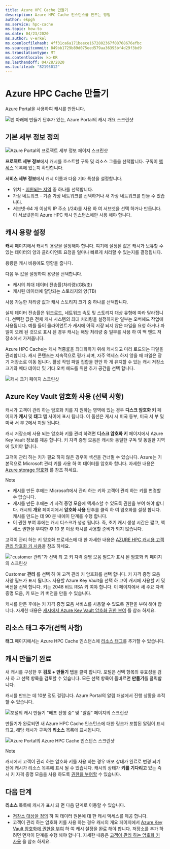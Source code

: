 ```yaml
---
title: Azure HPC Cache 만들기
description: Azure HPC Cache 인스턴스를 만드는 방법
author: ekpgh
ms.service: hpc-cache
ms.topic: how-to
ms.date: 04/23/2020
ms.author: v-erkel
ms.openlocfilehash: 4ff31ca6a171beece1672802367f08768676efbc
ms.sourcegitcommit: 849bb1729b89d075eed579aa36395bf4d29f3bd9
ms.translationtype: MT
ms.contentlocale: ko-KR
ms.lasthandoff: 04/28/2020
ms.locfileid: "82195012"
---
```

# <a name="create-an-azure-hpc-cache"></a>Azure HPC Cache 만들기

Azure Portal을 사용하여 캐시를 만듭니다.

![맨 아래에 만들기 단추가 있는, Azure Portal의 캐시 개요 스크린샷](media/hpc-cache-home-page.png)

## <a name="define-basic-details"></a>기본 세부 정보 정의

![Azure Portal의 프로젝트 세부 정보 페이지 스크린샷](media/hpc-cache-create-basics.png)

**프로젝트 세부 정보**에서 캐시를 호스트할 구독 및 리소스 그룹을 선택합니다. 구독이 [액세스](hpc-cache-prereqs.md#azure-subscription) 목록에 있는지 확인합니다.

**서비스 세부 정보**에서 캐시 이름과 다음 기타 특성을 설정합니다.

* 위치 - [지원되는 지역](hpc-cache-overview.md#region-availability) 중 하나를 선택합니다.
* 가상 네트워크 - 기존 가상 네트워크를 선택하거나 새 가상 네트워크를 만들 수 있습니다.
* 서브넷-64 개 이상의 IP 주소 (/24)를 사용 하 여 서브넷을 선택 하거나 만듭니다. 이 서브넷은이 Azure HPC 캐시 인스턴스에만 사용 해야 합니다.

## <a name="set-cache-capacity"></a>캐시 용량 설정
<!-- referenced from GUI - update aka.ms link if you change this header text -->

**캐시** 페이지에서 캐시의 용량을 설정해야 합니다. 여기에 설정된 값은 캐시가 보유할 수 있는 데이터의 양과 클라이언트 요청을 얼마나 빠르게 처리할 수 있는지를 결정됩니다.

용량은 캐시 비용에도 영향을 줍니다.

다음 두 값을 설정하여 용량을 선택합니다.

* 캐시의 최대 데이터 전송률(처리량)(GB/초)
* 캐시된 데이터에 할당되는 스토리지의 양(TB)

사용 가능한 처리량 값과 캐시 스토리지 크기 중 하나를 선택합니다.

실제 데이터 전송률은 워크로드, 네트워크 속도 및 스토리지 대상 유형에 따라 달라집니다. 선택한 값은 전체 캐시 시스템의 최대 처리량을 설정하지만 일부는 오버헤드 작업에 사용됩니다. 예를 들어 클라이언트가 캐시에 아직 저장 되지 않은 파일을 요청 하거나 파일이 오래 된 것으로 표시 된 경우 캐시는 해당 처리량 중 일부를 사용 하 여 백 엔드 저장소에서 가져옵니다.

Azure HPC Cache는 캐시 적중률을 최대화하기 위해 캐시되고 미리 로드되는 파일을 관리합니다. 캐시 콘텐츠는 지속적으로 평가 되며, 자주 액세스 하지 않을 때 파일은 장기 저장소로 이동 됩니다. 활성 작업 파일 집합을 편안 하 게 유지할 수 있는 캐시 저장소 크기와 메타 데이터 및 기타 오버 헤드를 위한 추가 공간을 선택 합니다.

![캐시 크기 페이지 스크린샷](media/hpc-cache-create-capacity.png)

## <a name="enable-azure-key-vault-encryption-optional"></a>Azure Key Vault 암호화 사용 (선택 사항)

캐시가 고객이 관리 하는 암호화 키를 지 원하는 영역에 있는 경우 **디스크 암호화 키** 페이지가 **캐시** 및 **태그** 탭 사이에 표시 됩니다. 이 옵션은 게시 시 미국 동부, 미국 서 부 및 미국 서 부 2에서 지원 됩니다.

캐시 저장소에 사용 되는 암호화 키를 관리 하려면 **디스크 암호화 키** 페이지에서 Azure Key Vault 정보를 제공 합니다. 키 자격 증명 모음은 캐시와 동일한 구독 및 동일한 지역에 있어야 합니다.

고객이 관리 하는 키가 필요 하지 않은 경우이 섹션을 건너뛸 수 있습니다. Azure는 기본적으로 Microsoft 관리 키를 사용 하 여 데이터를 암호화 합니다. 자세한 내용은 [Azure storage 암호화](../storage/common/storage-service-encryption.md) 를 참조 하세요.

> [!NOTE]
>
> * 캐시를 만든 후에는 Microsoft에서 관리 하는 키와 고객이 관리 하는 키를 변경할 수 없습니다.
> * 캐시를 만든 후에는 키 자격 증명 모음에 액세스할 수 있도록 권한을 부여 해야 합니다. 캐시의 **개요** 페이지에서 **암호화 사용** 단추를 클릭 하 여 암호화를 설정 합니다. 캐시를 만드는 데 90 분 내에이 단계를 수행 합니다.
> * 이 권한 부여 후에는 캐시 디스크가 생성 됩니다. 즉, 초기 캐시 생성 시간은 짧고, 액세스 권한을 부여한 후 10 분 이상 캐시를 사용할 준비가 되지 않습니다.

고객이 관리 하는 키 암호화 프로세스에 대 한 자세한 내용은 [AZURE HPC 캐시용 고객 관리 암호화 키 사용](customer-keys.md)을 참조 하세요.

!["customer 관리"가 선택 되 고 키 자격 증명 모음 필드가 표시 된 암호화 키 페이지의 스크린샷](media/create-encryption.png)

Customer **관리** 를 선택 하 여 고객 관리 키 암호화를 선택 합니다. 키 자격 증명 모음 사양 필드가 표시 됩니다. 사용할 Azure Key Vault을 선택 하 고이 캐시에 사용할 키 및 버전을 선택 합니다. 키는 2048 비트 RSA 키 여야 합니다. 이 페이지에서 새 주요 자격 증명 모음, 키 또는 키 버전을 만들 수 있습니다.

캐시를 만든 후에는 키 자격 증명 모음 서비스를 사용할 수 있도록 권한을 부여 해야 합니다. 자세한 내용은 [캐시에서 Azure Key Vault 암호화 권한 부여](customer-keys.md#3-authorize-azure-key-vault-encryption-from-the-cache) 를 참조 하세요.

## <a name="add-resource-tags-optional"></a>리소스 태그 추가(선택 사항)

**태그** 페이지에서는 Azure HPC Cache 인스턴스에 [리소스 태그](https://go.microsoft.com/fwlink/?linkid=873112)를 추가할 수 있습니다.

## <a name="finish-creating-the-cache"></a>캐시 만들기 완료

새 캐시를 구성한 후 **검토 + 만들기** 탭을 클릭 합니다. 포털은 선택 항목의 유효성을 검사 하 고 선택 항목을 검토할 수 있습니다. 모든 선택 항목이 올바르면 **만들기**를 클릭합니다.

캐시를 만드는 데 10분 정도 걸립니다. Azure Portal의 알림 패널에서 진행 상황을 추적할 수 있습니다.

![포털의 캐시 만들기 "배포 진행 중" 및 "알림" 페이지의 스크린샷](media/hpc-cache-deploy-status.png)

만들기가 완료되면 새 Azure HPC Cache 인스턴스에 대한 링크가 포함된 알림이 표시되고, 해당 캐시가 구독의 **리소스** 목록에 표시됩니다.

![Azure Portal의 Azure HPC Cache 인스턴스 스크린샷](media/hpc-cache-new-overview.png)

> [!NOTE]
> 캐시에서 고객이 관리 하는 암호화 키를 사용 하는 경우 배포 상태가 완료로 변경 되기 전에 캐시가 리소스 목록에 표시 될 수 있습니다. 캐시의 상태가 **키를 기다리고** 있는 즉시 키 자격 증명 모음을 사용 하도록 [권한을 부여할](customer-keys.md#3-authorize-azure-key-vault-encryption-from-the-cache) 수 있습니다.

## <a name="next-steps"></a>다음 단계

**리소스** 목록에 캐시가 표시 되 면 다음 단계로 이동할 수 있습니다.

* [저장소 대상을 정의](hpc-cache-add-storage.md) 하 여 데이터 원본에 대 한 캐시 액세스를 제공 합니다.
* 고객이 관리 하는 암호화 키를 사용 하는 경우 캐시의 개요 페이지에서 [Azure Key Vault 암호화에 권한을 부여](customer-keys.md#3-authorize-azure-key-vault-encryption-from-the-cache) 하 여 캐시 설정을 완료 해야 합니다. 저장소를 추가 하려면 먼저이 단계를 수행 해야 합니다. 자세한 내용은 [고객이 관리 하는 암호화 키 사용](customer-keys.md) 을 참조 하세요.
